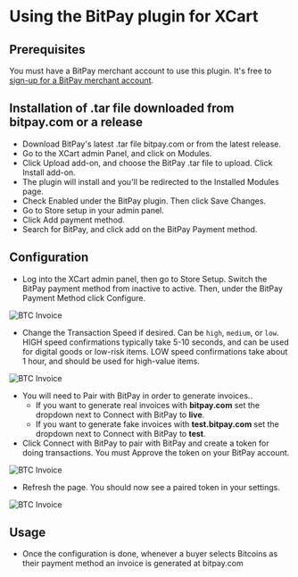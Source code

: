 # Using the BitPay plugin for XCart

## Prerequisites
You must have a BitPay merchant account to use this plugin.  It's free to [sign-up for a BitPay merchant account](https://bitpay.com/start).


## Installation of .tar file downloaded from bitpay.com or a release

- Download BitPay's latest .tar file bitpay.com or from the latest release.
- Go to the XCart admin Panel, and click on Modules.
- Click Upload add-on, and choose the BitPay .tar file to upload. Click Install add-on.
- The plugin will install and you'll be redirected to the Installed Modules page.
- Check Enabled under the BitPay plugin. Then click Save Changes.
- Go to Store setup in your admin panel.
- Click Add payment method.
- Search for BitPay, and click add on the BitPay Payment method.

## Configuration

* Log into the XCart admin panel, then go to Store Setup. Switch the BitPay payment method from inactive to active. Then, under the BitPay Payment Method click Configure.

![BTC Invoice](https://raw.githubusercontent.com/aleitner/aleitner.github.io/master/xcart/xcart%20Payment%20Method.png)

* Change the Transaction Speed if desired.  Can be `high`, `medium`, or `low`.  HIGH speed confirmations typically take 5-10 seconds, and can be used for digital goods or low-risk items. LOW speed confirmations take about 1 hour, and should be used for high-value items.

![BTC Invoice](https://raw.githubusercontent.com/aleitner/aleitner.github.io/master/xcart/xcart%20Settings.png)

* You will need to Pair with BitPay in order to generate invoices..
  * If you want to generate real invoices with  **bitpay.com** set the dropdown next to Connect with BitPay to **live**.
  * If you want to generate fake invoices with **test.bitpay.com** set the dropdown next to Connect with BitPay to **test**.
* Click Connect with BitPay to pair with BitPay and create a token for doing transactions. You must Approve the token on your BitPay account.

![BTC Invoice](https://raw.githubusercontent.com/aleitner/aleitner.github.io/master/xcart/xcart%20Pair.png)

* Refresh the page. You should now see a paired token in your settings. 

![BTC Invoice](https://raw.githubusercontent.com/aleitner/aleitner.github.io/master/xcart/xcart%20Paired.png)

## Usage

- Once the configuration is done, whenever a buyer selects Bitcoins as their payment method an invoice is generated at bitpay.com
